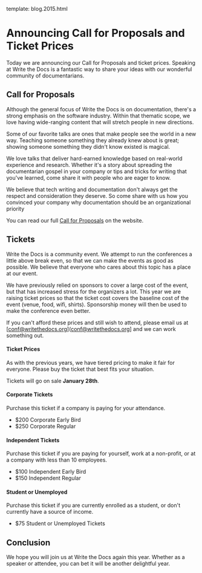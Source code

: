 template: blog.2015.html

# Announcing Call for Proposals and Ticket Prices

Today we are announcing our Call for Proposals and ticket prices.
Speaking at Write the Docs is a fantastic way to share your ideas with our wonderful community of documentarians. 

## Call for Proposals

Although the general focus of Write the Docs is on documentation,
there's a strong emphasis on the software industry. Within that thematic
scope, we love having wide-ranging content that will stretch people in
new directions.

Some of our favorite talks are ones that make people see the world in a
new way. Teaching someone something they already knew about is great;
showing someone something they didn't know existed is magical.

We love talks that deliver hard-earned knowledge based on real-world
experience and research. Whether it's a story about spreading the
documentarian gospel in your company or tips and tricks for writing that
you've learned, come share it with people who are eager to know.

We believe that tech writing and documentation don't always get the
respect and consideration they deserve. So come share with us how you
convinced your company why documentation should be an organizational
priority

You can read our full [Call for Proposals]() on the website.

## Tickets

Write the Docs is a community event.
We attempt to run the conferences a little above break even,
so that we can make the events as good as possible.
We believe that everyone who cares about this topic has a place at our event.

We have previously relied on sponsors to cover a large cost of the event,
but that has increased stress for the organizers a lot.
This year we are raising ticket prices so that the ticket cost covers the baseline cost of the event (venue, food, wifi, shirts).
Sponsorship money will then be used to make the conference even better.

If you can't afford these prices and still wish to attend, please email us at [conf@writethedocs.org](conf@writethedocs.org] and we can work something out.

#### Ticket Prices

As with the previous years, we have tiered pricing to make it fair for everyone.
Please buy the ticket that best fits your situation.

Tickets will go on sale **January 28th**.

#### Corporate Tickets

Purchase this ticket if a company is paying for your attendance.

* $200 Corporate Early Bird
* $250 Corporate Regular

#### Independent Tickets

Purchase this ticket if you are paying for yourself, work at a non-profit, or at a company with less than 10 employees.

* $100 Independent Early Bird
* $150 Independent Regular

#### Student or Unemployed

Purchase this ticket if you are currently enrolled as a student, or don't currently have a source of income.

* $75 Student or Unemployed Tickets 

## Conclusion

We hope you will join us at Write the Docs again this year.
Whether as a speaker or attendee,
you can bet it will be another delightful year.
